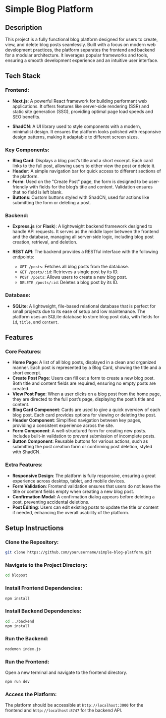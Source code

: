 
# Simple Blog Platform

## Description
This project is a fully functional blog platform designed for users to create, view, and delete blog posts seamlessly. Built with a focus on modern web development practices, the platform separates the frontend and backend for a modular architecture. It leverages popular frameworks and tools, ensuring a smooth development experience and an intuitive user interface.

## Tech Stack

### Frontend:
- **Next.js**: A powerful React framework for building performant web applications. It offers features like server-side rendering (SSR) and static site generation (SSG), providing optimal page load speeds and SEO benefits.
  
- **ShadCN**: A UI library used to style components with a modern, minimalist design. It ensures the platform looks polished with responsive design patterns, making it adaptable to different screen sizes.

### Key Components:
- **Blog Card**: Displays a blog post’s title and a short excerpt. Each card links to the full post, allowing users to either view the post or delete it.
- **Header**: A simple navigation bar for quick access to different sections of the platform.
- **Form**: Used on the "Create Post" page, the form is designed to be user-friendly with fields for the blog’s title and content. Validation ensures that no field is left blank.
- **Buttons**: Custom buttons styled with ShadCN, used for actions like submitting the form or deleting a post.

### Backend:
- **Express.js** (or **Flask**): A lightweight backend framework designed to handle API requests. It serves as the middle layer between the frontend and the database, managing all server-side logic, including blog post creation, retrieval, and deletion.
  
- **REST API**: The backend provides a RESTful interface with the following endpoints:
  - `GET /posts`: Fetches all blog posts from the database.
  - `GET /posts/:id`: Retrieves a single post by its ID.
  - `POST /posts`: Allows users to create a new blog post.
  - `DELETE /posts/:id`: Deletes a blog post by its ID.

### Database:
- **SQLite**: A lightweight, file-based relational database that is perfect for small projects due to its ease of setup and low maintenance. The platform uses an SQLite database to store blog post data, with fields for `id`, `title`, and `content`.

## Features

### Core Features:
- **Home Page**: A list of all blog posts, displayed in a clean and organized manner. Each post is represented by a Blog Card, showing the title and a short excerpt.
- **Create Post Page**: Users can fill out a form to create a new blog post. Both title and content fields are required, ensuring no empty posts are created.
- **View Post Page**: When a user clicks on a blog post from the home page, they are directed to the full post’s page, displaying the post’s title and content.
- **Blog Card Component**: Cards are used to give a quick overview of each blog post. Each card provides options for viewing or deleting the post.
- **Header Component**: Simplified navigation between key pages, providing a consistent experience across the site.
- **Form Component**: A well-structured form for creating new posts. Includes built-in validation to prevent submission of incomplete posts.
- **Button Component**: Reusable buttons for various actions, such as submitting the post creation form or confirming post deletion, styled with ShadCN.

### Extra Features:
- **Responsive Design**: The platform is fully responsive, ensuring a great experience across desktop, tablet, and mobile devices.
- **Form Validation**: Frontend validation ensures that users do not leave the title or content fields empty when creating a new blog post.
- **Confirmation Modal**: A confirmation dialog appears before deleting a post, preventing accidental deletions.
- **Post Editing**: Users can edit existing posts to update the title or content if needed, enhancing the overall usability of the platform.

## Setup Instructions

### Clone the Repository:
```bash
git clone https://github.com/yourusername/simple-blog-platform.git
```

### Navigate to the Project Directory:
```bash
cd blopost
```

### Install Frontend Dependencies:
```bash
npm install
```

### Install Backend Dependencies:
```bash
cd ../backend
npm install
```



### Run the Backend:
```bash
nodemon index.js
```

### Run the Frontend:
Open a new terminal and navigate to the frontend directory.
```bash
npm run dev
```

### Access the Platform:
The platform should be accessible at `http://localhost:3000` for the frontend and `http://localhost:8747` for the backend API.
